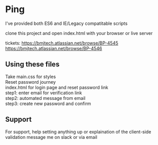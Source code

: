# Ping

I've provided both ES6 and IE/Legacy compatitable scripts

clone this project and open index.html with your browser or live server

tickets:
https://bmjtech.atlassian.net/browse/BP-4545
https://bmjtech.atlassian.net/browse/BP-4546


## Using these files

Take main.css for styles<br />
Reset password journey<br />
index.html for login page and reset password link<br />
step1: enter email for verification link<br />
step2: automated message from email<br />
step3: create new password and confirm<br />

## Support

For support, help setting anything up or explaination of the client-side validation message me on slack or via email
